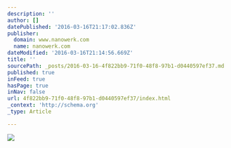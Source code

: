 ```yaml
---
description: ''
author: []
datePublished: '2016-03-16T21:17:02.836Z'
publisher:
  domain: www.nanowerk.com
  name: nanowerk.com
dateModified: '2016-03-16T21:14:56.669Z'
title: ''
sourcePath: _posts/2016-03-16-4f822bb9-71f0-48f8-97b1-d0440597ef37.md
published: true
inFeed: true
hasPage: true
inNav: false
url: 4f822bb9-71f0-48f8-97b1-d0440597ef37/index.html
_context: 'http://schema.org'
_type: Article

---
```

![](http://www.nanowerk.com/spotlight/id35064_2.jpg)